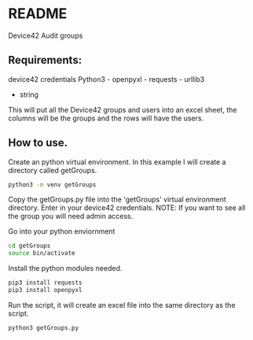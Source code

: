 # README
Device42 Audit groups

## Requirements:
  device42 credentials
	Python3
	- openpyxl
	- requests
	- urllib3
  - string

This will put all the Device42 groups and users into an excel sheet, the columns will be the groups and the rows will have the users.


## How to use.
Create an python virtual environment. In this example I will create a directory called getGroups.
```bash
python3 -m venv getGroups
```

Copy the getGroups.py file into the 'getGroups' virtual environment directory. Enter in your device42 credentials.
NOTE: If you want to see all the group you will need admin access.

Go into your python enviornment
```bash
cd getGroups
source bin/activate
```

Install the python modules needed.
```bash
pip3 install requests
pip3 install openpyxl
```

Run the script, it will create an excel file into the same directory as the script.
```bash
python3 getGroups.py
```
